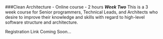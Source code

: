 ###Clean Architecture - Online course - 2 hours
***Week Two***
This is a 3 week course for Senior programmers, Technical Leads, and Architects who desire to improve their knowledge and skills with regard to high-level software structure and architecture.

Registration Link Coming Soon...

